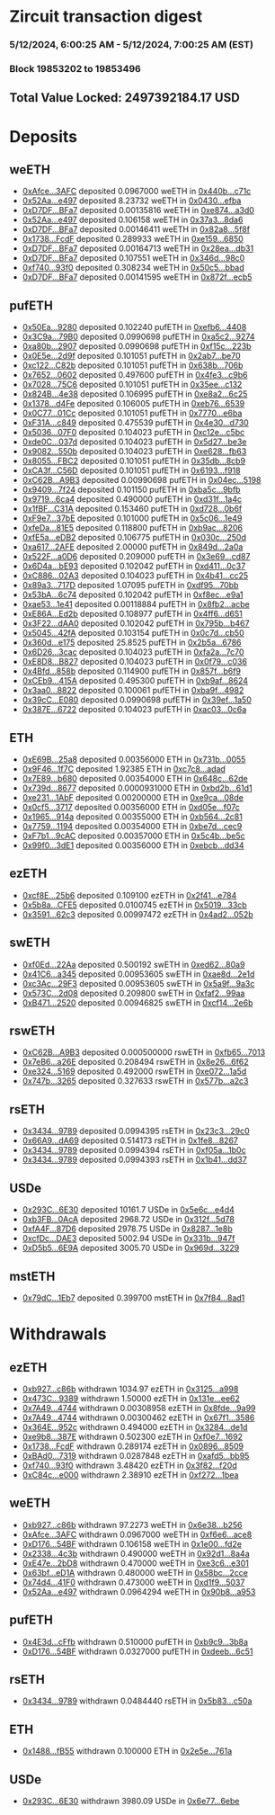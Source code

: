 # Zircuit transaction digest
### 5/12/2024, 6:00:25 AM - 5/12/2024, 7:00:25 AM (EST)
### Block 19853202 to 19853496

## Total Value Locked: 2497392184.17 USD

# Deposits
## weETH
- [0xAfce...3AFC](https://etherscan.io/address/0xAfceC5c3B5909CB243A9128768b769A4DA9e3AFC) deposited 0.0967000 weETH in [0x440b...c71c](https://etherscan.io/tx/0xAfceC5c3B5909CB243A9128768b769A4DA9e3AFC)
- [0x52Aa...e497](https://etherscan.io/address/0x52Aa899454998Be5b000Ad077a46Bbe360F4e497) deposited 8.23732 weETH in [0x0430...efba](https://etherscan.io/tx/0x52Aa899454998Be5b000Ad077a46Bbe360F4e497)
- [0xD7DF...BFa7](https://etherscan.io/address/0xD7DF7E085214743530afF339aFC420c7c720BFa7) deposited 0.00135816 weETH in [0xe874...a3d0](https://etherscan.io/tx/0xD7DF7E085214743530afF339aFC420c7c720BFa7)
- [0x52Aa...e497](https://etherscan.io/address/0x52Aa899454998Be5b000Ad077a46Bbe360F4e497) deposited 0.106158 weETH in [0x37a3...8da6](https://etherscan.io/tx/0x52Aa899454998Be5b000Ad077a46Bbe360F4e497)
- [0xD7DF...BFa7](https://etherscan.io/address/0xD7DF7E085214743530afF339aFC420c7c720BFa7) deposited 0.00146411 weETH in [0x82a8...5f8f](https://etherscan.io/tx/0xD7DF7E085214743530afF339aFC420c7c720BFa7)
- [0x1738...FcdF](https://etherscan.io/address/0x173863Cf3BEfe457cf248857b673402beb82FcdF) deposited 0.289933 weETH in [0xe159...6850](https://etherscan.io/tx/0x173863Cf3BEfe457cf248857b673402beb82FcdF)
- [0xD7DF...BFa7](https://etherscan.io/address/0xD7DF7E085214743530afF339aFC420c7c720BFa7) deposited 0.00164713 weETH in [0x28ea...db31](https://etherscan.io/tx/0xD7DF7E085214743530afF339aFC420c7c720BFa7)
- [0xD7DF...BFa7](https://etherscan.io/address/0xD7DF7E085214743530afF339aFC420c7c720BFa7) deposited 0.107551 weETH in [0x346d...98c0](https://etherscan.io/tx/0xD7DF7E085214743530afF339aFC420c7c720BFa7)
- [0xf740...93f0](https://etherscan.io/address/0xf7401f57a705b71A9463d8b5a2a59eA0161c93f0) deposited 0.308234 weETH in [0x50c5...bbad](https://etherscan.io/tx/0xf7401f57a705b71A9463d8b5a2a59eA0161c93f0)
- [0xD7DF...BFa7](https://etherscan.io/address/0xD7DF7E085214743530afF339aFC420c7c720BFa7) deposited 0.00141595 weETH in [0x872f...ecb5](https://etherscan.io/tx/0xD7DF7E085214743530afF339aFC420c7c720BFa7)
## pufETH
- [0x50Ea...9280](https://etherscan.io/address/0x50Ea9dC3fa8A8D65991d830B9d918551ABfE9280) deposited 0.102240 pufETH in [0xefb6...4408](https://etherscan.io/tx/0x50Ea9dC3fa8A8D65991d830B9d918551ABfE9280)
- [0x3C9a...79B0](https://etherscan.io/address/0x3C9a358FD7AC31Ba11658196fbb2A913A8eD79B0) deposited 0.0990698 pufETH in [0xa5c2...9274](https://etherscan.io/tx/0x3C9a358FD7AC31Ba11658196fbb2A913A8eD79B0)
- [0xa80b...2907](https://etherscan.io/address/0xa80b14ae3428A53b0B4a70C4eeD755E96b2F2907) deposited 0.0990698 pufETH in [0xf15c...223b](https://etherscan.io/tx/0xa80b14ae3428A53b0B4a70C4eeD755E96b2F2907)
- [0x0E5e...2d9f](https://etherscan.io/address/0x0E5eAADfC79171c6eACDc441F9c12ed68a4E2d9f) deposited 0.101051 pufETH in [0x2ab7...be70](https://etherscan.io/tx/0x0E5eAADfC79171c6eACDc441F9c12ed68a4E2d9f)
- [0xc122...C82b](https://etherscan.io/address/0xc122e990f512548F47B487664CF579ae90D2C82b) deposited 0.101051 pufETH in [0x638b...706b](https://etherscan.io/tx/0xc122e990f512548F47B487664CF579ae90D2C82b)
- [0x7652...0602](https://etherscan.io/address/0x76529cb6c2D3Dfec7563C7CE44C1E16Ea3Cb0602) deposited 0.497600 pufETH in [0x4fe3...c9b6](https://etherscan.io/tx/0x76529cb6c2D3Dfec7563C7CE44C1E16Ea3Cb0602)
- [0x7028...75C6](https://etherscan.io/address/0x7028bD972c979719BFA1751211a573727a7c75C6) deposited 0.101051 pufETH in [0x35ee...c132](https://etherscan.io/tx/0x7028bD972c979719BFA1751211a573727a7c75C6)
- [0x824B...4e38](https://etherscan.io/address/0x824BCc402a4c44013833C670B235fCa855F54e38) deposited 0.106995 pufETH in [0xe8a2...6c25](https://etherscan.io/tx/0x824BCc402a4c44013833C670B235fCa855F54e38)
- [0x1378...d4Fe](https://etherscan.io/address/0x1378A6eCE5751F1964381e3f9c200528Bc0Fd4Fe) deposited 0.106005 pufETH in [0xeb76...6539](https://etherscan.io/tx/0x1378A6eCE5751F1964381e3f9c200528Bc0Fd4Fe)
- [0x0C77...01Cc](https://etherscan.io/address/0x0C772D40F29D694B8feF898b67972c56cb4a01Cc) deposited 0.101051 pufETH in [0x7770...e6ba](https://etherscan.io/tx/0x0C772D40F29D694B8feF898b67972c56cb4a01Cc)
- [0xF31A...c849](https://etherscan.io/address/0xF31AFb0174F98C400e954Dd3525f8ed07eE1c849) deposited 0.475539 pufETH in [0x4e30...d730](https://etherscan.io/tx/0xF31AFb0174F98C400e954Dd3525f8ed07eE1c849)
- [0x5036...07F0](https://etherscan.io/address/0x503625837f7E666f92e7EA1Ac85825405d8407F0) deposited 0.104023 pufETH in [0xc12e...c5bc](https://etherscan.io/tx/0x503625837f7E666f92e7EA1Ac85825405d8407F0)
- [0xde0C...037d](https://etherscan.io/address/0xde0Ce58dA691242d9Ae28beD01B54F3c4088037d) deposited 0.104023 pufETH in [0x5d27...be3e](https://etherscan.io/tx/0xde0Ce58dA691242d9Ae28beD01B54F3c4088037d)
- [0x9082...550b](https://etherscan.io/address/0x908267321a573Ef65B3bFfd546Eb4BE9B96d550b) deposited 0.104023 pufETH in [0xe628...fb63](https://etherscan.io/tx/0x908267321a573Ef65B3bFfd546Eb4BE9B96d550b)
- [0x8055...FBC2](https://etherscan.io/address/0x8055dc524fb4dC1053998826AF502614e146FBC2) deposited 0.101051 pufETH in [0x35db...8cb9](https://etherscan.io/tx/0x8055dc524fb4dC1053998826AF502614e146FBC2)
- [0xCA3f...C56D](https://etherscan.io/address/0xCA3f35B615B071688B5C3e3f3b8E807499dbC56D) deposited 0.101051 pufETH in [0x6193...f918](https://etherscan.io/tx/0xCA3f35B615B071688B5C3e3f3b8E807499dbC56D)
- [0xC62B...A9B3](https://etherscan.io/address/0xC62B0Be1B0e0b107084fB8D56b62b90cCE5BA9B3) deposited 0.00990698 pufETH in [0x04ec...5198](https://etherscan.io/tx/0xC62B0Be1B0e0b107084fB8D56b62b90cCE5BA9B3)
- [0x9409...7f24](https://etherscan.io/address/0x940990dC47caF71A63A22C6355dbA3D68eab7f24) deposited 0.101150 pufETH in [0xba5c...9bfb](https://etherscan.io/tx/0x940990dC47caF71A63A22C6355dbA3D68eab7f24)
- [0x9719...6ca4](https://etherscan.io/address/0x9719a27300ac452C4B7204d8148d0cc2a3546ca4) deposited 0.490000 pufETH in [0xd31f...1a4c](https://etherscan.io/tx/0x9719a27300ac452C4B7204d8148d0cc2a3546ca4)
- [0x1fBF...C31A](https://etherscan.io/address/0x1fBF4919636283aA6c5F38411673110ef518C31A) deposited 0.153460 pufETH in [0xd728...0b6f](https://etherscan.io/tx/0x1fBF4919636283aA6c5F38411673110ef518C31A)
- [0xF9e7...37bE](https://etherscan.io/address/0xF9e70383088b576F53357f81Ac266Dcd56a937bE) deposited 0.101000 pufETH in [0x5c06...1e49](https://etherscan.io/tx/0xF9e70383088b576F53357f81Ac266Dcd56a937bE)
- [0xfeDa...81E5](https://etherscan.io/address/0xfeDab467A12762A2295a5dF4777F2d58668681E5) deposited 0.118800 pufETH in [0xb9ac...8206](https://etherscan.io/tx/0xfeDab467A12762A2295a5dF4777F2d58668681E5)
- [0xfE5a...eDB2](https://etherscan.io/address/0xfE5a059B830aDc11a2877DEec415A69Ed079eDB2) deposited 0.106775 pufETH in [0x030c...250d](https://etherscan.io/tx/0xfE5a059B830aDc11a2877DEec415A69Ed079eDB2)
- [0xa617...2AFE](https://etherscan.io/address/0xa617a9965e0339aA564dE1B58493bA4Fa7632AFE) deposited 2.00000 pufETH in [0x849d...2a0a](https://etherscan.io/tx/0xa617a9965e0339aA564dE1B58493bA4Fa7632AFE)
- [0x522F...a0D6](https://etherscan.io/address/0x522F65298964beBb142f55282cEAc0230BEba0D6) deposited 0.209000 pufETH in [0x3e69...cd87](https://etherscan.io/tx/0x522F65298964beBb142f55282cEAc0230BEba0D6)
- [0x6D4a...bE93](https://etherscan.io/address/0x6D4a949f5A940f22670bB6Bac41d6Af05c65bE93) deposited 0.102042 pufETH in [0xd411...0c37](https://etherscan.io/tx/0x6D4a949f5A940f22670bB6Bac41d6Af05c65bE93)
- [0xC886...02A3](https://etherscan.io/address/0xC886611d790854d47E74499067D15096FD4B02A3) deposited 0.104023 pufETH in [0x4b41...cc25](https://etherscan.io/tx/0xC886611d790854d47E74499067D15096FD4B02A3)
- [0x89a3...717D](https://etherscan.io/address/0x89a3Be9260D02C9d6d24A3095400F4F2Cd52717D) deposited 1.07095 pufETH in [0xdf95...70bb](https://etherscan.io/tx/0x89a3Be9260D02C9d6d24A3095400F4F2Cd52717D)
- [0x53bA...6c74](https://etherscan.io/address/0x53bA552B24546572e0e633273e1304F2D4d56c74) deposited 0.102042 pufETH in [0xf8ec...e9a1](https://etherscan.io/tx/0x53bA552B24546572e0e633273e1304F2D4d56c74)
- [0xae53...1e41](https://etherscan.io/address/0xae53173e09512Ae2dBdb69B74e5043f719C61e41) deposited 0.00118884 pufETH in [0x8fb2...acbe](https://etherscan.io/tx/0xae53173e09512Ae2dBdb69B74e5043f719C61e41)
- [0xE86A...Ed2b](https://etherscan.io/address/0xE86A7af33D002Ce4A64ae318FD4138c99ccFEd2b) deposited 0.108977 pufETH in [0x4ff6...d651](https://etherscan.io/tx/0xE86A7af33D002Ce4A64ae318FD4138c99ccFEd2b)
- [0x3F22...dAA0](https://etherscan.io/address/0x3F22Dd92c97884d15E60220920b07d927710dAA0) deposited 0.102042 pufETH in [0x795b...b467](https://etherscan.io/tx/0x3F22Dd92c97884d15E60220920b07d927710dAA0)
- [0x5045...42fA](https://etherscan.io/address/0x5045775CFe1f61b3b200c9ccAEfCd5937ee442fA) deposited 0.103154 pufETH in [0x0c7d...cb50](https://etherscan.io/tx/0x5045775CFe1f61b3b200c9ccAEfCd5937ee442fA)
- [0x360d...e175](https://etherscan.io/address/0x360dfC3e97C795a14d421278Ecc32aF8F953e175) deposited 25.8525 pufETH in [0x2b5a...6786](https://etherscan.io/tx/0x360dfC3e97C795a14d421278Ecc32aF8F953e175)
- [0x6D26...3cac](https://etherscan.io/address/0x6D26771e8F980B08DaB2f946E68169995C9F3cac) deposited 0.104023 pufETH in [0xfa2a...7c70](https://etherscan.io/tx/0x6D26771e8F980B08DaB2f946E68169995C9F3cac)
- [0xE8D8...B827](https://etherscan.io/address/0xE8D8fa5aB49f914414dBce2082a249ae6289B827) deposited 0.104023 pufETH in [0x0f79...c036](https://etherscan.io/tx/0xE8D8fa5aB49f914414dBce2082a249ae6289B827)
- [0x4Bfd...858b](https://etherscan.io/address/0x4Bfd6755f65A94a6B2Ee29029e6d2ccA6F9d858b) deposited 0.114900 pufETH in [0x857f...b6f9](https://etherscan.io/tx/0x4Bfd6755f65A94a6B2Ee29029e6d2ccA6F9d858b)
- [0xCEb9...415A](https://etherscan.io/address/0xCEb9D348E22Bd3B82f62E1D34B515A37b84E415A) deposited 0.495300 pufETH in [0xb9af...8624](https://etherscan.io/tx/0xCEb9D348E22Bd3B82f62E1D34B515A37b84E415A)
- [0x3aa0...8822](https://etherscan.io/address/0x3aa056c70B8Fe032d6D68BD4423921532F818822) deposited 0.100061 pufETH in [0xba9f...4982](https://etherscan.io/tx/0x3aa056c70B8Fe032d6D68BD4423921532F818822)
- [0x39cC...E080](https://etherscan.io/address/0x39cC5D81594A96551F355A7EAd98A0565Eb8E080) deposited 0.0990698 pufETH in [0x39ef...1a50](https://etherscan.io/tx/0x39cC5D81594A96551F355A7EAd98A0565Eb8E080)
- [0x387E...6722](https://etherscan.io/address/0x387Ee1b9160e3Fba8aBda29A5B3f27469C3d6722) deposited 0.104023 pufETH in [0xac03...0c6a](https://etherscan.io/tx/0x387Ee1b9160e3Fba8aBda29A5B3f27469C3d6722)
## ETH
- [0xE69B...25a8](https://etherscan.io/address/0xE69B91017F48F6AE2dcBEccd698F20f6a56b25a8) deposited 0.00356000 ETH in [0x731b...0055](https://etherscan.io/tx/0xE69B91017F48F6AE2dcBEccd698F20f6a56b25a8)
- [0x9F46...1f7C](https://etherscan.io/address/0x9F46cBb855d8c048932e1A67f209f026F43a1f7C) deposited 1.92385 ETH in [0xc7c8...adad](https://etherscan.io/tx/0x9F46cBb855d8c048932e1A67f209f026F43a1f7C)
- [0x7E89...b680](https://etherscan.io/address/0x7E898d3D11a5E9B91D636E48972d578F3A83b680) deposited 0.00354000 ETH in [0x648c...62de](https://etherscan.io/tx/0x7E898d3D11a5E9B91D636E48972d578F3A83b680)
- [0x739d...8677](https://etherscan.io/address/0x739d9121Ac09bF8f84B14deF7ecdd5c7Cca18677) deposited 0.0000931000 ETH in [0xbd2b...61d1](https://etherscan.io/tx/0x739d9121Ac09bF8f84B14deF7ecdd5c7Cca18677)
- [0xe231...1AbF](https://etherscan.io/address/0xe231f2df9C9d6178F6F9e0e34459cF8825FE1AbF) deposited 0.00200000 ETH in [0xe9ca...08de](https://etherscan.io/tx/0xe231f2df9C9d6178F6F9e0e34459cF8825FE1AbF)
- [0x0cf5...3717](https://etherscan.io/address/0x0cf55c1651CcED9DBb86BA6f8a6A1f23542C3717) deposited 0.00356000 ETH in [0xd05e...f07c](https://etherscan.io/tx/0x0cf55c1651CcED9DBb86BA6f8a6A1f23542C3717)
- [0x1965...914a](https://etherscan.io/address/0x1965475e7fc5090DF6658351292546424327914a) deposited 0.00355000 ETH in [0xb564...2c81](https://etherscan.io/tx/0x1965475e7fc5090DF6658351292546424327914a)
- [0x7759...1194](https://etherscan.io/address/0x77598671F7aAAadB05030f778AD7Ff5ae7401194) deposited 0.00354000 ETH in [0xbe7d...cec9](https://etherscan.io/tx/0x77598671F7aAAadB05030f778AD7Ff5ae7401194)
- [0xF7b1...9cAC](https://etherscan.io/address/0xF7b1dFa6fd04a75F42f76751F4451b1638289cAC) deposited 0.00357000 ETH in [0x5c4b...be5c](https://etherscan.io/tx/0xF7b1dFa6fd04a75F42f76751F4451b1638289cAC)
- [0x99f0...3dE1](https://etherscan.io/address/0x99f07340aB5EC114c8B550A866DEBEF2E8133dE1) deposited 0.00356000 ETH in [0xebcb...dd34](https://etherscan.io/tx/0x99f07340aB5EC114c8B550A866DEBEF2E8133dE1)
## ezETH
- [0xcf8E...25b6](https://etherscan.io/address/0xcf8Eb16dA771566c53cEAB68DE7f83Ac296E25b6) deposited 0.109100 ezETH in [0x2f41...e784](https://etherscan.io/tx/0xcf8Eb16dA771566c53cEAB68DE7f83Ac296E25b6)
- [0x5b8a...CFE5](https://etherscan.io/address/0x5b8aFA86ED58ef9ec3CB231f92EF844C8746CFE5) deposited 0.0100745 ezETH in [0x5019...33cb](https://etherscan.io/tx/0x5b8aFA86ED58ef9ec3CB231f92EF844C8746CFE5)
- [0x3591...62c3](https://etherscan.io/address/0x3591eba3c9d8b545f655f629d17C1fB879e362c3) deposited 0.00997472 ezETH in [0x4ad2...052b](https://etherscan.io/tx/0x3591eba3c9d8b545f655f629d17C1fB879e362c3)
## swETH
- [0xf0Ed...22Aa](https://etherscan.io/address/0xf0Ed97F600F0B9877Acb3242a5E45e164fA722Aa) deposited 0.500192 swETH in [0xed62...80a9](https://etherscan.io/tx/0xf0Ed97F600F0B9877Acb3242a5E45e164fA722Aa)
- [0x41C6...a345](https://etherscan.io/address/0x41C66FF861c6d68111ddc02Fe38247c09be1a345) deposited 0.00953605 swETH in [0xae8d...2e1d](https://etherscan.io/tx/0x41C66FF861c6d68111ddc02Fe38247c09be1a345)
- [0xc3Ac...29F3](https://etherscan.io/address/0xc3AcFE07803Da0993E5c043b229b0479536B29F3) deposited 0.00953605 swETH in [0x5a9f...9a3c](https://etherscan.io/tx/0xc3AcFE07803Da0993E5c043b229b0479536B29F3)
- [0x573C...2d08](https://etherscan.io/address/0x573C0bB6AB9d8380359690eD90655202ccd32d08) deposited 0.209800 swETH in [0xfaf2...99aa](https://etherscan.io/tx/0x573C0bB6AB9d8380359690eD90655202ccd32d08)
- [0xB471...2520](https://etherscan.io/address/0xB4712D00721d706024587f7213543a41a0dC2520) deposited 0.00946825 swETH in [0xcf14...2e6b](https://etherscan.io/tx/0xB4712D00721d706024587f7213543a41a0dC2520)
## rswETH
- [0xC62B...A9B3](https://etherscan.io/address/0xC62B0Be1B0e0b107084fB8D56b62b90cCE5BA9B3) deposited 0.000500000 rswETH in [0xfb65...7013](https://etherscan.io/tx/0xC62B0Be1B0e0b107084fB8D56b62b90cCE5BA9B3)
- [0x7eB6...a26E](https://etherscan.io/address/0x7eB6615CC23DEbecfCFbA74Dd6E7C7BF4571a26E) deposited 0.208494 rswETH in [0x8e26...6f62](https://etherscan.io/tx/0x7eB6615CC23DEbecfCFbA74Dd6E7C7BF4571a26E)
- [0xe324...5169](https://etherscan.io/address/0xe3244F8892acFD39c3f00E694926836222335169) deposited 0.492000 rswETH in [0xe072...1a5d](https://etherscan.io/tx/0xe3244F8892acFD39c3f00E694926836222335169)
- [0x747b...3265](https://etherscan.io/address/0x747b7308c3c36dF4A0B6F6e9d2633d1d265e3265) deposited 0.327633 rswETH in [0x577b...a2c3](https://etherscan.io/tx/0x747b7308c3c36dF4A0B6F6e9d2633d1d265e3265)
## rsETH
- [0x3434...9789](https://etherscan.io/address/0x34349c5569e7B846c3558961552D2202760A9789) deposited 0.0994395 rsETH in [0x23c3...29c0](https://etherscan.io/tx/0x34349c5569e7B846c3558961552D2202760A9789)
- [0x66A9...dA69](https://etherscan.io/address/0x66A9B4aa270B987054D372D9Bcd4E67e0A1DdA69) deposited 0.514173 rsETH in [0x1fe8...8267](https://etherscan.io/tx/0x66A9B4aa270B987054D372D9Bcd4E67e0A1DdA69)
- [0x3434...9789](https://etherscan.io/address/0x34349c5569e7B846c3558961552D2202760A9789) deposited 0.0994394 rsETH in [0xf05a...1b0c](https://etherscan.io/tx/0x34349c5569e7B846c3558961552D2202760A9789)
- [0x3434...9789](https://etherscan.io/address/0x34349c5569e7B846c3558961552D2202760A9789) deposited 0.0994393 rsETH in [0x1b41...dd37](https://etherscan.io/tx/0x34349c5569e7B846c3558961552D2202760A9789)
## USDe
- [0x293C...6E30](https://etherscan.io/address/0x293C6937D8D82e05B01335F7B33FBA0c8e256E30) deposited 10161.7 USDe in [0x5e6c...e4d4](https://etherscan.io/tx/0x293C6937D8D82e05B01335F7B33FBA0c8e256E30)
- [0xb3FB...0AcA](https://etherscan.io/address/0xb3FB5A36502fd7538E813Ac5aB6a74Cfe3e60AcA) deposited 2968.72 USDe in [0x312f...5d78](https://etherscan.io/tx/0xb3FB5A36502fd7538E813Ac5aB6a74Cfe3e60AcA)
- [0xfA4F...87D6](https://etherscan.io/address/0xfA4F58Ab198f6Ac64c9081A65B1C27feACAE87D6) deposited 2978.75 USDe in [0x8287...1e8b](https://etherscan.io/tx/0xfA4F58Ab198f6Ac64c9081A65B1C27feACAE87D6)
- [0xcfDc...DAE3](https://etherscan.io/address/0xcfDcb27c3789657202fdDD9809873269EA38DAE3) deposited 5002.94 USDe in [0x331b...947f](https://etherscan.io/tx/0xcfDcb27c3789657202fdDD9809873269EA38DAE3)
- [0xD5b5...6E9A](https://etherscan.io/address/0xD5b5f21e56831a1D78FC8404be9356360bFb6E9A) deposited 3005.70 USDe in [0x969d...3229](https://etherscan.io/tx/0xD5b5f21e56831a1D78FC8404be9356360bFb6E9A)
## mstETH
- [0x79dC...1Eb7](https://etherscan.io/address/0x79dC06B16811Ce2333b8FC7cF1199f7781Cc1Eb7) deposited 0.399700 mstETH in [0x7f84...8ad1](https://etherscan.io/tx/0x79dC06B16811Ce2333b8FC7cF1199f7781Cc1Eb7)
# Withdrawals
## ezETH
- [0xb927...c86b](https://etherscan.io/address/0xb92792552e590339A7DbF1E0D6114fbc7395c86b) withdrawn 1034.97 ezETH in [0x3125...a998](https://etherscan.io/tx/0xb92792552e590339A7DbF1E0D6114fbc7395c86b)
- [0x473C...9389](https://etherscan.io/address/0x473C1fa57d759A14773eABA8698073eE8E539389) withdrawn 1.50000 ezETH in [0x131e...ee62](https://etherscan.io/tx/0x473C1fa57d759A14773eABA8698073eE8E539389)
- [0x7A49...4744](https://etherscan.io/address/0x7A493Be5c2ce014cD049Bf178a1ac0Db1B434744) withdrawn 0.00308958 ezETH in [0x8fde...9a99](https://etherscan.io/tx/0x7A493Be5c2ce014cD049Bf178a1ac0Db1B434744)
- [0x7A49...4744](https://etherscan.io/address/0x7A493Be5c2ce014cD049Bf178a1ac0Db1B434744) withdrawn 0.00300462 ezETH in [0x67f1...3586](https://etherscan.io/tx/0x7A493Be5c2ce014cD049Bf178a1ac0Db1B434744)
- [0x364E...952c](https://etherscan.io/address/0x364EAB85FB021de9f889fe2C28cb33Ac96D6952c) withdrawn 0.494000 ezETH in [0x3284...de1d](https://etherscan.io/tx/0x364EAB85FB021de9f889fe2C28cb33Ac96D6952c)
- [0xe9b8...387E](https://etherscan.io/address/0xe9b82ccE735EF6179FD3C68AAec7C54B2f23387E) withdrawn 0.502300 ezETH in [0xf0e7...1692](https://etherscan.io/tx/0xe9b82ccE735EF6179FD3C68AAec7C54B2f23387E)
- [0x1738...FcdF](https://etherscan.io/address/0x173863Cf3BEfe457cf248857b673402beb82FcdF) withdrawn 0.289174 ezETH in [0x0896...8509](https://etherscan.io/tx/0x173863Cf3BEfe457cf248857b673402beb82FcdF)
- [0xBAd0...7319](https://etherscan.io/address/0xBAd066A5E6104c95dA6828175308e08015197319) withdrawn 0.0287848 ezETH in [0xafd5...bb95](https://etherscan.io/tx/0xBAd066A5E6104c95dA6828175308e08015197319)
- [0xf740...93f0](https://etherscan.io/address/0xf7401f57a705b71A9463d8b5a2a59eA0161c93f0) withdrawn 3.48420 ezETH in [0x3f82...f20d](https://etherscan.io/tx/0xf7401f57a705b71A9463d8b5a2a59eA0161c93f0)
- [0xC84c...e000](https://etherscan.io/address/0xC84cC9eFC1F38817Ed9efE520b8ED5F37aEae000) withdrawn 2.38910 ezETH in [0xf272...1bea](https://etherscan.io/tx/0xC84cC9eFC1F38817Ed9efE520b8ED5F37aEae000)
## weETH
- [0xb927...c86b](https://etherscan.io/address/0xb92792552e590339A7DbF1E0D6114fbc7395c86b) withdrawn 97.2273 weETH in [0x6e38...b256](https://etherscan.io/tx/0xb92792552e590339A7DbF1E0D6114fbc7395c86b)
- [0xAfce...3AFC](https://etherscan.io/address/0xAfceC5c3B5909CB243A9128768b769A4DA9e3AFC) withdrawn 0.0967000 weETH in [0xf6e6...ace8](https://etherscan.io/tx/0xAfceC5c3B5909CB243A9128768b769A4DA9e3AFC)
- [0xD176...54BF](https://etherscan.io/address/0xD176E9dab5B682Be32532073aBa194612a5D54BF) withdrawn 0.106158 weETH in [0x1e00...fd2e](https://etherscan.io/tx/0xD176E9dab5B682Be32532073aBa194612a5D54BF)
- [0x2338...4c3b](https://etherscan.io/address/0x233888799c3334D7e823d8097377fC9ac5574c3b) withdrawn 0.490000 weETH in [0x92d1...8a4a](https://etherscan.io/tx/0x233888799c3334D7e823d8097377fC9ac5574c3b)
- [0xE47e...2bD8](https://etherscan.io/address/0xE47ee9B9F5AD6D40c20a416e9e9A23046Fa22bD8) withdrawn 0.470000 weETH in [0xe3c6...e301](https://etherscan.io/tx/0xE47ee9B9F5AD6D40c20a416e9e9A23046Fa22bD8)
- [0x63bf...eD1A](https://etherscan.io/address/0x63bfC191DED49a24AC605e006De8D62F2Eb9eD1A) withdrawn 0.480000 weETH in [0x58bc...2cce](https://etherscan.io/tx/0x63bfC191DED49a24AC605e006De8D62F2Eb9eD1A)
- [0x74d4...41F0](https://etherscan.io/address/0x74d45A3433C1f45297977016C32A534ac7A341F0) withdrawn 0.473000 weETH in [0xd1f9...5037](https://etherscan.io/tx/0x74d45A3433C1f45297977016C32A534ac7A341F0)
- [0x52Aa...e497](https://etherscan.io/address/0x52Aa899454998Be5b000Ad077a46Bbe360F4e497) withdrawn 0.0964294 weETH in [0x90b8...a953](https://etherscan.io/tx/0x52Aa899454998Be5b000Ad077a46Bbe360F4e497)
## pufETH
- [0x4E3d...cFfb](https://etherscan.io/address/0x4E3d99559a8137b7CD6B10eE6Cd9197d2886cFfb) withdrawn 0.510000 pufETH in [0xb9c9...3b8a](https://etherscan.io/tx/0x4E3d99559a8137b7CD6B10eE6Cd9197d2886cFfb)
- [0xD176...54BF](https://etherscan.io/address/0xD176E9dab5B682Be32532073aBa194612a5D54BF) withdrawn 0.0327000 pufETH in [0xdeeb...6c51](https://etherscan.io/tx/0xD176E9dab5B682Be32532073aBa194612a5D54BF)
## rsETH
- [0x3434...9789](https://etherscan.io/address/0x34349c5569e7B846c3558961552D2202760A9789) withdrawn 0.0484440 rsETH in [0x5b83...c50a](https://etherscan.io/tx/0x34349c5569e7B846c3558961552D2202760A9789)
## ETH
- [0x1488...fB55](https://etherscan.io/address/0x1488f80717b9aEc285f492e27BF08a913035fB55) withdrawn 0.100000 ETH in [0x2e5e...761a](https://etherscan.io/tx/0x1488f80717b9aEc285f492e27BF08a913035fB55)
## USDe
- [0x293C...6E30](https://etherscan.io/address/0x293C6937D8D82e05B01335F7B33FBA0c8e256E30) withdrawn 3980.09 USDe in [0x6e77...6ebe](https://etherscan.io/tx/0x293C6937D8D82e05B01335F7B33FBA0c8e256E30)
